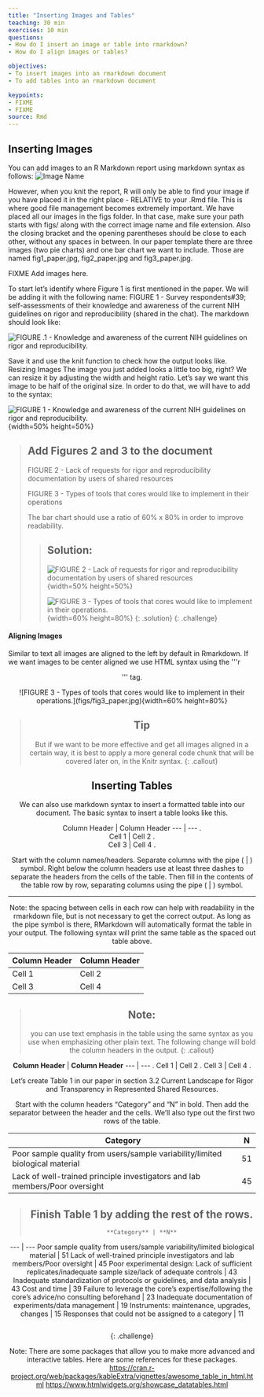 ```yaml
---
title: "Inserting Images and Tables"
teaching: 30 min
exercises: 10 min
questions:
- How do I insert an image or table into rmarkdown?
- How do I align images or tables?

objectives:
- To insert images into an rmarkdown document 
- To add tables into an rmarkdown document

keypoints:
- FIXME
- FIXME
source: Rmd
---
```



## Inserting Images

You can add images to an R Markdown report using markdown syntax as follows:
![Image Name](path-to-image-here)

However, when you knit the report, R will only be able to find your image if you have placed it in the right place - RELATIVE to your .Rmd file. This is where good file management becomes extremely important. We have placed all our images in the figs  folder. In that case, make sure your path starts with figs/ along with the correct image name and file extension. Also the closing bracket and the opening parentheses should be close to each other, without any spaces in between.
In our paper template there are three images (two pie charts) and one bar chart we want to include. Those are named fig1_paper.jpg, fig2_paper.jpg and fig3_paper.jpg.

FIXME Add images here.

To start let’s identify where Figure 1 is first mentioned in the paper. We will be adding it with the following name: FIGURE 1 - Survey respondents#39; self-assessments of their knowledge and awareness of the current NIH guidelines on rigor and reproducibility (shared in the chat).
The markdown should look like:

![FIGURE .1 - Knowledge and awareness of the current NIH guidelines on rigor and reproducibility.](figs/fig1_paper.jpg)

Save it and use the knit function to check how the output looks like. 
Resizing Images 
The image you just added looks a little too big, right? We can resize it by adjusting the width and height ratio. Let’s say we want this image to be half of the original size. In order to do that, we will have to add to the syntax: 

![FIGURE 1 - Knowledge and awareness of the current NIH guidelines on rigor and reproducibility.](figs/fig1_paper.jpg){width=50% height=50%}


>## Add Figures 2 and 3 to the document
>
>FIGURE 2 - Lack of requests for rigor and reproducibility documentation by users of shared resources
>
>FIGURE 3 - Types of tools that cores would like to implement in their operations
>
>The bar chart should use a ratio of 60% x 80% in order to improve readability.
> >
> > ## Solution:
> >
> >
> > ![FIGURE 2 - Lack of requests for rigor and reproducibility documentation by users of shared 
> >resources](figs/fig2_paper.jpg){width=50% height=50%}
> >
> > ![FIGURE 3 - Types of tools that cores would like to implement in their 
> > operations.](figs/fig3_paper.jpg){width=60% height=80%}
> {: .solution}
{: .challenge}

#### Aligning Images 

Similar to text all images are aligned to the left by default in Rmarkdown. If we want images to be center aligned we use HTML syntax using the '''r<center>''' tag.

<center>
![FIGURE 3 - Types of tools that cores would like to implement in their operations.](figs/fig3_paper.jpg){width=60% height=80%}
</center>


>## Tip
> But if we want to be more effective and get all images aligned in a certain way, it is best to 
  apply a more general code chunk that will be covered later on, in the Knitr syntax.
{: .callout}

## Inserting Tables

We can also use markdown syntax to insert a formatted table into our document. The basic syntax to insert a table looks like this.

Column Header | Column Header
---           | ---         .     
Cell 1        |  Cell 2     .    
Cell 3        |  Cell 4     .    


Start with the column names/headers. Separate columns with the pipe ( | ) symbol. Right below the column headers use at least three dashes to separate the headers from the cells of the table. Then fill in the contents of the table row by row, separating columns using the pipe ( | ) symbol. 
***

Note: the spacing between cells in each row can help with readability in the rmarkdown file, but is not necessary to get the correct output. As long as the pipe symbol is there, RMarkdown will automatically format the table in your output. The following syntax will print the same table as the spaced out table above.


Column Header | Column Header
---  | ---
Cell 1 | Cell 2
Cell 3 | Cell 4

>## Note:
> you can use text emphasis in the table using the same syntax as you use when emphasizing other 
  plain text. The following change will bold the column headers in the output. 
{: .callout}




**Column Header** | **Column Header**
---               | ---             .
Cell 1            |  Cell 2         .
Cell 3            |  Cell 4         .

Let’s create Table 1 in our paper in section 3.2 Current Landscape for Rigor and Transparency in Represented Shared Resources. 

Start with the column headers “Category” and “N” in bold. Then add the separator between the header and the cells. We’ll also type out the first two rows of the table.


**Category** | **N**
--- | ---
Poor sample quality from users/sample variability/limited biological material | 51
Lack of well-trained principle investigators and lab members/Poor oversight | 45


> ## Finish Table 1 by adding the rest of the rows.
>
> ~~~
>**Category** | **N**
--- | ---
Poor sample quality from users/sample variability/limited biological material | 51
Lack of well-trained principle investigators and lab members/Poor oversight | 45
Poor experimental design: Lack of sufficient replicates/inadequate sample size/lack of adequate controls | 43 
Inadequate standardization of protocols or guidelines, and data analysis | 43 
Cost and time | 39 
Failure to leverage the core’s expertise/following the core’s advice/no consulting beforehand | 23 
Inadequate documentation of experiments/data management | 19 
Instruments: maintenance, upgrades, changes | 15 
Responses that could not be assigned to a category | 11
> ~~~
{: .challenge}


Note: There are some packages that allow you to make more advanced and interactive tables. Here are some references for these packages.
https://cran.r-project.org/web/packages/kableExtra/vignettes/awesome_table_in_html.html
https://www.htmlwidgets.org/showcase_datatables.html
